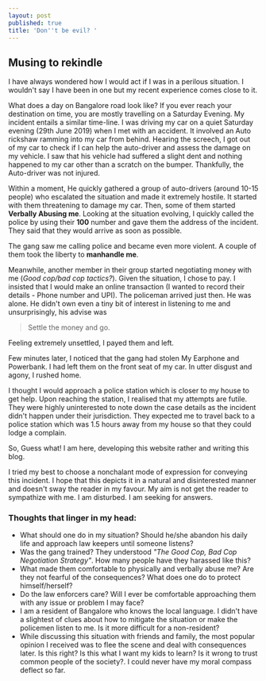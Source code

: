 ```yaml
---
layout: post
published: true
title: 'Don''t be evil? '
---
```

## Musing to rekindle
I have always wondered how I would act if I was in a perilous situation. I wouldn't say I have been in one but my recent experience comes close to it.


What does a day on Bangalore road look like? If you ever reach your destination on time, you are mostly travelling on a Saturday Evening. My incident entails a similar time-line. I was driving my car on a quiet Saturday evening (29th June 2019) when I met with an accident. It involved an Auto rickshaw ramming into my car from behind. Hearing the screech, I got out of my car to check if I can help the auto-driver and assess the damage on my vehicle. I saw that his vehicle had suffered a slight dent and nothing happened to my car other than a scratch on the bumper. Thankfully, the Auto-driver was not injured. 

Within a moment, He quickly gathered a group of auto-drivers (around 10-15 people) who escalated the situation and made it extremely hostile. It started with them threatening to damage my car. Then, some of them started **Verbally Abusing me**. Looking at the situation evolving, I quickly called the police by using their **100** number and gave them the address of the incident. They said that they would arrive as soon as possible.


The gang saw me calling police and became even more violent. A couple of them took the liberty to **manhandle me**. 

Meanwhile, another member in their group started negotiating money with me (_Good cop/bad cop tactics?_). Given the situation, I chose to pay. I insisted that I would make an online transaction (I wanted to record their details - Phone number and UPI). The policeman arrived just then. He was alone. He didn't own even a tiny bit of interest in listening to me and unsurprisingly, his advise was 
> Settle the money and go.

Feeling extremely unsettled, I payed them and left.

Few minutes later, I noticed that the gang had stolen My Earphone and Powerbank. I had left them on the front seat of my car. In utter disgust and agony, I rushed home. 

 I thought I would approach a police station which is closer to my house to get help. Upon reaching the station, I realised that my attempts are futile. They were highly uninterested to note down the case details as the incident didn't happen under their jurisdiction. They expected me to travel back to a police station which was 1.5 hours away from my house so that they could lodge a complain.
 
 So, Guess what! I am here, developing this website rather and writing this blog.
 
 I tried my best to choose a nonchalant mode of expression for conveying this incident. I hope that this depicts it in a natural and disinterested manner and doesn't sway the reader in my favour. My aim is not get the reader to sympathize with me. I am disturbed. I am seeking for answers.
 
 
### Thoughts that linger in my head:
- What should one do in my situation? Should he/she abandon his daily life and approach law keepers until someone listens? 
- Was the gang trained? They understood _"The Good Cop, Bad Cop Negotiation Strategy"_. How many people have they harassed like this?
- What made them comfortable to physically and verbally abuse me? Are they not fearful of the consequences? What does one do to protect himself/herself?
- Do the law enforcers care? Will I ever be comfortable approaching them with any issue or problem I may face?
- I am a resident of Bangalore who knows the local language. I didn't have a slightest of clues about how to mitigate the situation or make the policemen listen to me. Is it more difficult for a non-resident?
- While discussing this situation with friends and family, the most popular opinion I received was to flee the scene and deal with consequences later. Is this right? Is this what I want my kids to learn? Is it wrong to trust common people of the society?. I could never have my moral compass deflect so far.
